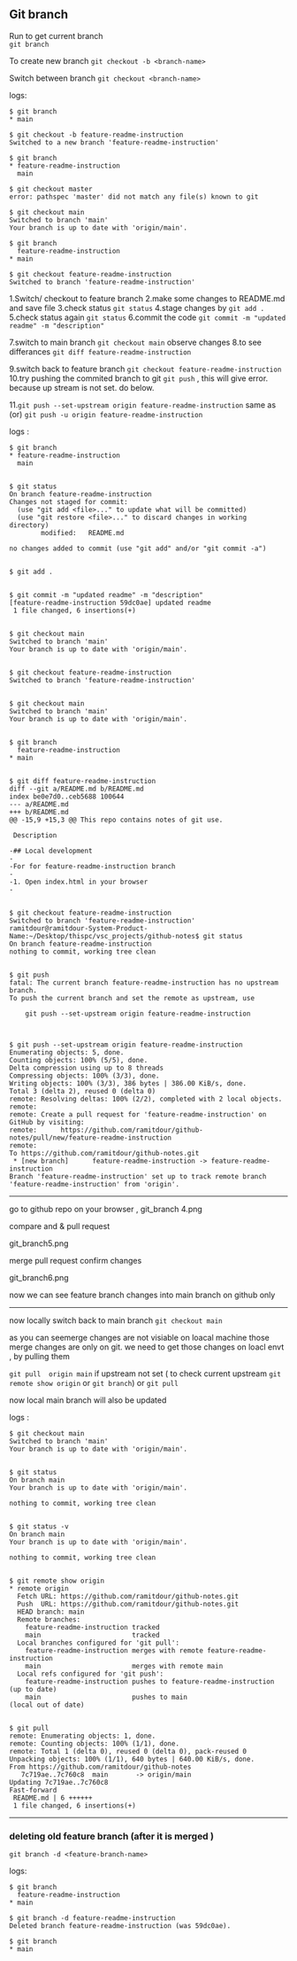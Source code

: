 

## Git branch

Run to get current branch  
`git branch`

To create new branch
`git checkout -b <branch-name>`

Switch between branch 
`git checkout <branch-name>`

logs:

    $ git branch
    * main
    
    $ git checkout -b feature-readme-instruction
    Switched to a new branch 'feature-readme-instruction'
    
    $ git branch
    * feature-readme-instruction
      main
    
    $ git checkout master
    error: pathspec 'master' did not match any file(s) known to git
    
    $ git checkout main
    Switched to branch 'main'
    Your branch is up to date with 'origin/main'.
    
    $ git branch
      feature-readme-instruction
    * main
    
    $ git checkout feature-readme-instruction 
    Switched to branch 'feature-readme-instruction'
    

1.Switch/ checkout to feature branch 
2.make some changes to README.md and save file
3.check status `git status`
4.stage changes by `git add .`
5.check status again  `git status`
6.commit the code `git commit -m "updated readme" -m "description"`

7.switch to main branch `git checkout main` observe changes 
8.to see differances `git diff feature-readme-instruction`

9.switch back to feature branch `git checkout feature-readme-instruction `
10.try pushing  the commited branch to git `git push` , this will give error.
because up stream is not set. do below.
    
11.`git push --set-upstream origin feature-readme-instruction`
   same as (or)
   `git push -u origin feature-readme-instruction`



logs :

    
    $ git branch
    * feature-readme-instruction
      main
    
    
    $ git status
    On branch feature-readme-instruction
    Changes not staged for commit:
      (use "git add <file>..." to update what will be committed)
      (use "git restore <file>..." to discard changes in working directory)
            modified:   README.md
    
    no changes added to commit (use "git add" and/or "git commit -a")
    
    
    $ git add .
    
    
    $ git commit -m "updated readme" -m "description"
    [feature-readme-instruction 59dc0ae] updated readme
     1 file changed, 6 insertions(+)


    $ git checkout main 
    Switched to branch 'main'
    Your branch is up to date with 'origin/main'.
    

    $ git checkout feature-readme-instruction 
    Switched to branch 'feature-readme-instruction'


    $ git checkout main 
    Switched to branch 'main'
    Your branch is up to date with 'origin/main'.


    $ git branch
      feature-readme-instruction
    * main


    $ git diff feature-readme-instruction 
    diff --git a/README.md b/README.md
    index be0e7d0..ceb5688 100644
    --- a/README.md
    +++ b/README.md
    @@ -15,9 +15,3 @@ This repo contains notes of git use.
     
     Description 
     
    -## Local development
    -
    -For for feature-readme-instruction branch
    -
    -1. Open index.html in your browser
    -
    
    
    $ git checkout feature-readme-instruction 
    Switched to branch 'feature-readme-instruction'
    ramitdour@ramitdour-System-Product-Name:~/Desktop/thispc/vsc_projects/github-notes$ git status
    On branch feature-readme-instruction
    nothing to commit, working tree clean


    $ git push
    fatal: The current branch feature-readme-instruction has no upstream branch.
    To push the current branch and set the remote as upstream, use
    
        git push --set-upstream origin feature-readme-instruction
    


    $ git push --set-upstream origin feature-readme-instruction
    Enumerating objects: 5, done.
    Counting objects: 100% (5/5), done.
    Delta compression using up to 8 threads
    Compressing objects: 100% (3/3), done.
    Writing objects: 100% (3/3), 386 bytes | 386.00 KiB/s, done.
    Total 3 (delta 2), reused 0 (delta 0)
    remote: Resolving deltas: 100% (2/2), completed with 2 local objects.
    remote: 
    remote: Create a pull request for 'feature-readme-instruction' on GitHub by visiting:
    remote:      https://github.com/ramitdour/github-notes/pull/new/feature-readme-instruction
    remote: 
    To https://github.com/ramitdour/github-notes.git
     * [new branch]      feature-readme-instruction -> feature-readme-instruction
    Branch 'feature-readme-instruction' set up to track remote branch 'feature-readme-instruction' from 'origin'.

------------------------------------------------------------------------------------------
go to github repo on your browser , 
git_branch 4.png

compare and & pull request

git_branch5.png

merge pull request
confirm changes

git_branch6.png

now we can see feature branch changes into main branch on github only

------------------------------------------------------------------------------------------

now locally switch back to main branch `git checkout main`

as you can seemerge changes are not visiable on loacal machine 
those merge changes are only on git.
we need to get those changes on loacl envt , by pulling them

`git pull  origin main` if upstream not set 
( to check current upstream `git remote show origin` or  `git branch`)
or
`git pull`

now local main branch will also be updated 

logs :


    $ git checkout main
    Switched to branch 'main'
    Your branch is up to date with 'origin/main'.
    
    
    $ git status
    On branch main
    Your branch is up to date with 'origin/main'.
    
    nothing to commit, working tree clean
    
    
    $ git status -v
    On branch main
    Your branch is up to date with 'origin/main'.
    
    nothing to commit, working tree clean
    
    
    $ git remote show origin
    * remote origin
      Fetch URL: https://github.com/ramitdour/github-notes.git
      Push  URL: https://github.com/ramitdour/github-notes.git
      HEAD branch: main
      Remote branches:
        feature-readme-instruction tracked
        main                       tracked
      Local branches configured for 'git pull':
        feature-readme-instruction merges with remote feature-readme-instruction
        main                       merges with remote main
      Local refs configured for 'git push':
        feature-readme-instruction pushes to feature-readme-instruction (up to date)
        main                       pushes to main                       (local out of date)
    
    
    $ git pull
    remote: Enumerating objects: 1, done.
    remote: Counting objects: 100% (1/1), done.
    remote: Total 1 (delta 0), reused 0 (delta 0), pack-reused 0
    Unpacking objects: 100% (1/1), 640 bytes | 640.00 KiB/s, done.
    From https://github.com/ramitdour/github-notes
       7c719ae..7c760c8  main       -> origin/main
    Updating 7c719ae..7c760c8
    Fast-forward
     README.md | 6 ++++++
     1 file changed, 6 insertions(+)

------------------------------------------------------------------------------------------
### deleting old feature branch (after it is merged )

`git branch -d <feature-branch-name>`

logs:

    $ git branch
      feature-readme-instruction
    * main
    
    $ git branch -d feature-readme-instruction 
    Deleted branch feature-readme-instruction (was 59dc0ae).
    
    $ git branch
    * main
